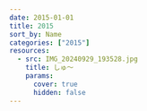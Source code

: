 ```yaml
---
date: 2015-01-01
title: 2015
sort_by: Name
categories: ["2015"]
resources:
  - src: IMG_20240929_193528.jpg
    title: しゅ～
    params:
      cover: true
      hidden: false
---
```

